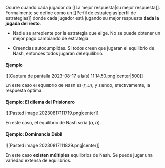 
Ocurre cuando cada jugador da [[La mejor respuesta|su mejor respuesta]]. Formalmente se define como un [[Perfil de estrategias|perfil de estrategias]] donde cada jugador está jugando su mejor respuesta **dada la jugada del resto**.   

- Nadie se arrepiente por la estrategia que elige. No se puede obtener un mejor pago cambiando de estrategia 

- Creencias autocumplidas. Si todos creen que jugaran el equilibrio de Nash, entonces todos jugaran del equilibrio. 


#### Ejemplo 

![[Captura de pantalla 2023-08-17 a la(s) 11.14.50.png|center|500]]


En este caso el equilibrio de Nash es $(r,D)$, y siendo, efectivamente, la respuesta óptima. 

#### Ejemplo: El dilema del Prisionero 

![[Pasted image 20230817111719.png|center]]

En este caso, el equilibrio de Nash sería $(\alpha, \alpha)$. 

#### Ejemplo: Dominancia Débil 

![[Pasted image 20230817111829.png|center]]

En este caso **existen múltiples** equilibrios de Nash. Se puede jugar una variedad extensa de equilibrios. 